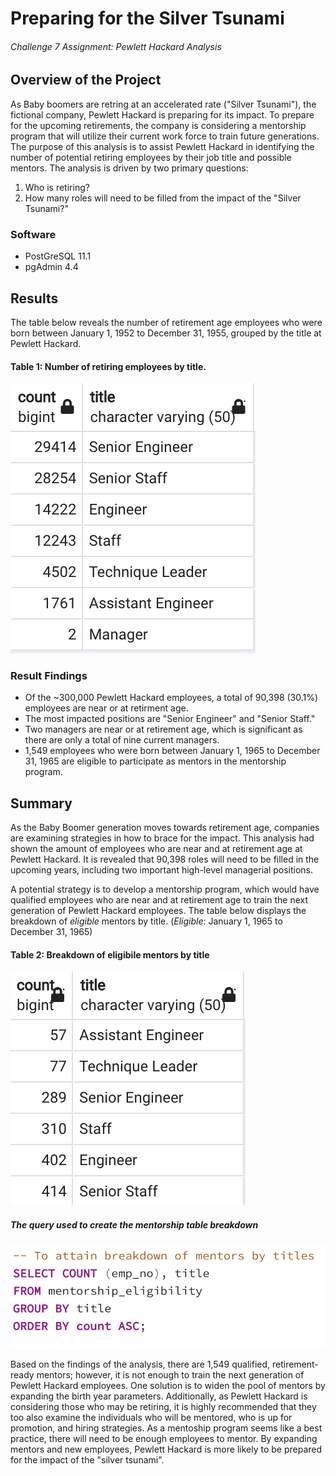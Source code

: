 # Preparing for the Silver Tsunami
###### Challenge 7 Assignment: Pewlett Hackard Analysis

## Overview of the Project
As Baby boomers are retring at an accelerated rate ("Silver Tsunami"), the fictional company, Pewlett Hackard is preparing for its impact. To prepare for the upcoming retirements, the company is considering a mentorship program that will utilize their current work force to train future generations. The purpose of this analysis is to assist Pewlett Hackard in identifying the number of potential retiring employees by their job title and possible mentors. The analysis is driven by two primary questions: 
1) Who is retiring?
2) How many roles will need to be filled from the impact of the "Silver Tsunami?" 

### Software 
- PostGreSQL 11.1
- pgAdmin 4.4

## Results
The table below reveals the number of retirement age employees who were born between January 1, 1952 to December 31, 1955, grouped by the title at Pewlett Hackard.

#### Table 1: Number of retiring employees by title.
![Fig1](https://github.com/retroxsky06/Pewlett-Hackard-Analysis/blob/main/Images/Mentor_title_breakdown.png)

### Result Findings
- Of the ~300,000 Pewlett Hackard employees, a total of 90,398 (30.1%) employees are near or at retirment age.
- The most impacted positions are "Senior Engineer" and "Senior Staff."
- Two managers are near or at retirement age, which is significant as there are only a total of nine current managers.
- 1,549 employees who were born between January 1, 1965 to December 31, 1965 are eligible to participate as mentors in the mentorship program. 


## Summary
As the Baby Boomer generation moves towards retirement age, companies are examining strategies in how to brace for the impact.  This analysis had shown the amount of employees who are near and at retirement age at Pewlett Hackard. It is revealed that 90,398 roles will need to be filled in the upcoming years, including two important high-level managerial positions.

A potential strategy is to develop a mentorship program, which would have qualified employees who are near and at retirement age to train the next generation of Pewlett Hackard employees.  The table below displays the breakdown of *eligible* mentors by title.  (*Eligible*:  January 1, 1965 to December 31, 1965) 

#### Table 2: Breakdown of eligibile mentors by title
![Fig2](https://github.com/retroxsky06/Pewlett-Hackard-Analysis/blob/main/Images/Positions_to_be_filled.png)

##### The query used to create the mentorship table breakdown
 ![Fig3](https://github.com/retroxsky06/Pewlett-Hackard-Analysis/blob/main/Images/mb.png)

Based on the findings of the analysis, there are 1,549 qualified, retirement-ready mentors; however, it is not enough to train the next generation of Pewlett Hackard employees.  One solution is to widen the pool of mentors by expanding the birth year parameters.  Additionally, as Pewlett Hackard is considering those who may be retiring, it is highly recommended that they too also examine the individuals who will be mentored, who is up for promotion, and hiring strategies.  As a mentoship program seems like a best practice, there will need to be enough employees to mentor.  By expanding mentors and new employees, Pewlett Hackard is more likely to be prepared for the impact of the "silver tsunami".

